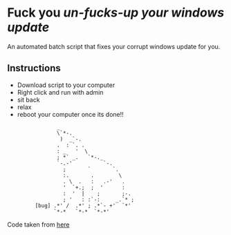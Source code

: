 # Fuck you *un-fucks-up your windows update*
An automated batch script that fixes your corrupt windows update for you. 

## Instructions
- Download script to your computer
- Right click and run with admin
- sit back
- relax
- reboot your computer once its done!!

```
                _                       
                \`*-.                   
                 )  _`-.                
                .  : `. .               
                : _   '  \              
                ; *` _.   `*-._         
                `-.-'          `-.      
                  ;       `       `.    
                  :.       .        \   
                  . \  .   :   .-'   .  
                  '  `+.;  ;  '      :  
                  :  '  |    ;       ;-.
                  ; '   : :`-:     _.`* ;
         [bug] .*' /  .*' ; .*`- +'  `*'
               `*-*   `*-*  `*-*'        
```
Code taken from [here](https://pureinfotech.com/reset-windows-update-windows-11/)
